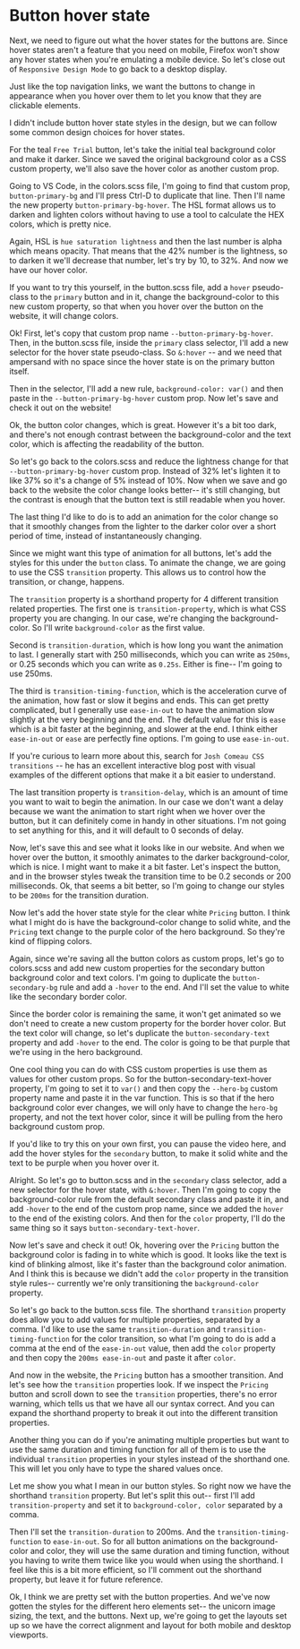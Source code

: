# Button hover state

Next, we need to figure out what the hover states for the buttons are. Since hover states aren't a feature that you need on mobile, Firefox won't show any hover states when you're emulating a mobile device. So let's close out of `Responsive Design Mode` to go back to a desktop display.

Just like the top navigation links, we want the buttons to change in appearance when you hover over them to let you know that they are clickable elements.

I didn't include button hover state styles in the design, but we can follow some common design choices for hover states.

For the teal `Free Trial` button, let's take the initial teal background color and make it darker. Since we saved the original background color as a CSS custom property, we'll also save the hover color as another custom prop.

Going to VS Code, in the colors.scss file, I'm going to find that custom prop, `button-primary-bg` and I'll press Ctrl-D to duplicate that line. Then I'll name the new property `button-primary-bg-hover`. The HSL format allows us to darken and lighten colors without having to use a tool to calculate the HEX colors, which is pretty nice.

Again, HSL is `hue saturation lightness` and then the last number is alpha which means opacity. That means that the 42% number is the lightness, so to darken it we'll decrease that number, let's try by 10, to 32%. And now we have our hover color.

If you want to try this yourself, in the button.scss file, add a `hover` pseudo-class to the `primary` button and in it, change the background-color to this new custom property, so that when you hover over the button on the website, it will change colors.

Ok! First, let's copy that custom prop name `--button-primary-bg-hover`. Then, in the button.scss file, inside the `primary` class selector, I'll add a new selector for the hover state pseudo-class. So `&:hover` -- and we need that ampersand with no space since the hover state is on the primary button itself.

Then in the selector, I'll add a new rule, `background-color: var()` and then paste in the `--button-primary-bg-hover` custom prop. Now let's save and check it out on the website!

Ok, the button color changes, which is great. However it's a bit too dark, and there's not enough contrast between the background-color and the text color, which is affecting the readability of the button.

So let's go back to the colors.scss and reduce the lightness change for that `--button-primary-bg-hover` custom prop. Instead of 32% let's lighten it to like 37% so it's a change of 5% instead of 10%. Now when we save and go back to the website the color change looks better-- it's still changing, but the contrast is enough that the button text is still readable when you hover.

The last thing I'd like to do is to add an animation for the color change so that it smoothly changes from the lighter to the darker color over a short period of time, instead of instantaneously changing.

Since we might want this type of animation for all buttons, let's add the styles for this under the `button` class. To animate the change, we are going to use the CSS `transition` property. This allows us to control how the transition, or change, happens.

The `transition` property is a shorthand property for 4 different transition related properties. The first one is `transition-property`, which is what CSS property you are changing. In our case, we're changing the background-color. So I'll write `background-color` as the first value.

Second is `transition-duration`, which is how long you want the animation to last. I generally start with 250 milliseconds, which you can write as `250ms`, or 0.25 seconds which you can write as `0.25s`. Either is fine-- I'm going to use 250ms.

The third is `transition-timing-function`, which is the acceleration curve of the animation, how fast or slow it begins and ends. This can get pretty complicated, but I generally use `ease-in-out` to have the animation slow slightly at the very beginning and the end. The default value for this is `ease` which is a bit faster at the beginning, and slower at the end. I think either `ease-in-out` or `ease` are perfectly fine options. I'm going to use `ease-in-out`.

If you're curious to learn more about this, search for `Josh Comeau CSS transitions` -- he has an excellent interactive blog post with visual examples of the different options that make it a bit easier to understand.

The last transition property is `transition-delay`, which is an amount of time you want to wait to begin the animation. In our case we don't want a delay because we want the animation to start right when we hover over the button, but it can definitely come in handy in other situations. I'm not going to set anything for this, and it will default to 0 seconds of delay.

Now, let's save this and see what it looks like in our website. And when we hover over the button, it smoothly animates to the darker background-color, which is nice. I might want to make it a bit faster. Let's inspect the button, and in the browser styles tweak the transition time to be 0.2 seconds or 200 milliseconds. Ok, that seems a bit better, so I'm going to change our styles to be `200ms` for the transition duration.

Now let's add the hover state style for the clear white `Pricing` button. I think what I might do is have the background-color change to solid white, and the `Pricing` text change to the purple color of the hero background. So they're kind of flipping colors.

Again, since we're saving all the button colors as custom props, let's go to colors.scss and add new custom properties for the secondary button background color and text colors. I'm going to duplicate the `button-secondary-bg` rule and add a `-hover` to the end. And I'll set the value to white like the secondary border color.

Since the border color is remaining the same, it won't get animated so we don't need to create a new custom property for the border hover color. But the text color will change, so let's duplicate the `button-secondary-text` property and add `-hover` to the end. The color is going to be that purple that we're using in the hero background.

One cool thing you can do with CSS custom properties is use them as values for other custom props. So for the button-secondary-text-hover property, I'm going to set it to `var()` and then copy the `--hero-bg` custom property name and paste it in the var function. This is so that if the hero background color ever changes, we will only have to change the `hero-bg` property, and not the text hover color, since it will be pulling from the hero background custom prop.

If you'd like to try this on your own first, you can pause the video here, and add the hover styles for the `secondary` button, to make it solid white and the text to be purple when you hover over it.

Alright. So let's go to button.scss and in the `secondary` class selector, add a new selector for the hover state, with `&:hover`. Then I'm going to copy the background-color rule from the default secondary class and paste it in, and add `-hover` to the end of the custom prop name, since we added the `hover` to the end of the existing colors. And then for the `color` property, I'll do the same thing so it says `button-secondary-text-hover`.

Now let's save and check it out! Ok, hovering over the `Pricing` button the background color is fading in to white which is good. It looks like the text is kind of blinking almost, like it's faster than the background color animation. And I think this is because we didn't add the `color` property in the transition style rules-- currently we're only transitioning the `background-color` property.

So let's go back to the button.scss file. The shorthand `transition` property does allow you to add values for multiple properties, separated by a comma. I'd like to use the same `transition-duration` and `transition-timing-function` for the color transition, so what I'm going to do is add a comma at the end of the `ease-in-out` value, then add the `color` property and then copy the `200ms ease-in-out` and paste it after `color`.

And now in the website, the `Pricing` button has a smoother transition. And let's see how the `transition` properties look. If we inspect the `Pricing` button and scroll down to see the `transition` properties, there's no error warning, which tells us that we have all our syntax correct. And you can expand the shorthand property to break it out into the different transition properties.

Another thing you can do if you're animating multiple properties but want to use the same duration and timing function for all of them is to use the individual `transition` properties in your styles instead of the shorthand one. This will let you only have to type the shared values once.

Let me show you what I mean in our button styles. So right now we have the shorthand `transition` property. But let's split this out-- first I'll add `transition-property` and set it to `background-color, color` separated by a comma.

Then I'll set the `transition-duration` to 200ms. And the `transition-timing-function` to `ease-in-out`. So for all button animations on the background-color and color, they will use the same duration and timing function, without you having to write them twice like you would when using the shorthand. I feel like this is a bit more efficient, so I'll comment out the shorthand property, but leave it for future reference.

Ok, I think we are pretty set with the button properties. And we've now gotten the styles for the different hero elements set-- the unicorn image sizing, the text, and the buttons. Next up, we're going to get the layouts set up so we have the correct alignment and layout for both mobile and desktop viewports.
